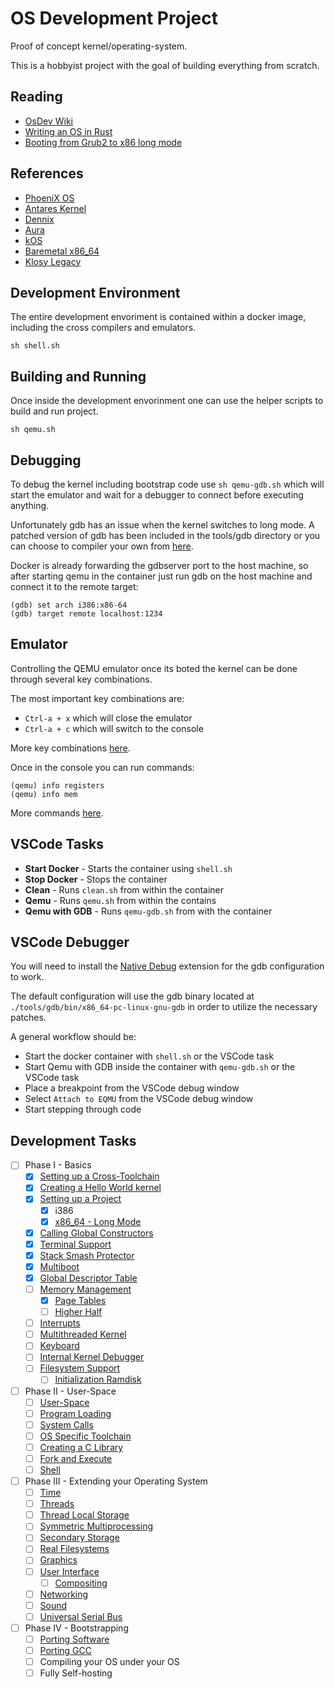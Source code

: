 # OS Development Project

Proof of concept kernel/operating-system.

This is a hobbyist project with the goal of building everything from scratch.

## Reading

- [OsDev Wiki](https://wiki.osdev.org/)
- [Writing an OS in Rust](https://os.phil-opp.com/first-edition/)
- [Booting from Grub2 to x86 long mode ](http://ringzeroandlower.com/2017/08/08/x86-64-kernel-boot.html)

## References

- [PhoeniX OS](https://git.phoenix.dj/phoenix/phoenix-os/tree/master)
- [Antares Kernel](https://github.com/Such13373rHax0r/ANTARES-KERNEL)
- [Dennix](https://github.com/dennis95/dennix)
- [Aura](https://github.com/neonorb/aura)
- [kOS](https://github.com/kissthink/kos)
- [Baremetal x86_64](https://github.com/winksaville/baremetal-x86_64)
- [Klosy Legacy](https://github.com/kodo-pp/klosy-legacy)

## Development Environment

The entire development envoriment is contained within a docker image, including the cross compilers and emulators.

`sh shell.sh`

## Building and Running

Once inside the development envorinment one can use the helper scripts to build and run project.

`sh qemu.sh`

## Debugging

To debug the kernel including bootstrap code use `sh qemu-gdb.sh` which will
start the emulator and wait for a debugger to connect before executing anything.

Unfortunately gdb has an issue when the kernel switches to long mode. A patched
version of gdb has been included in the tools/gdb directory or you can choose to
compiler your own from [here](https://github.com/phil-opp/binutils-gdb#gdb-for-64-bit-rust-operating-systems).

Docker is already forwarding the gdbserver port to the host machine, so after
starting qemu in the container just run gdb on the host machine and connect it
to the remote target:

```shell
(gdb) set arch i386:x86-64
(gdb) target remote localhost:1234
```

## Emulator

Controlling the QEMU emulator once its boted the kernel can be done through
several key combinations.

The most important key combinations are:

- `Ctrl-a + x` which will close the emulator
- `Ctrl-a + c` which will switch to the console

More key combinations [here](https://qemu.weilnetz.de/doc/qemu-doc.html#mux_005fkeys).

Once in the console you can run commands:

```shell
(qemu) info registers
(qemu) info mem
```

More commands [here](https://qemu.weilnetz.de/doc/qemu-doc.html#Commands).

## VSCode Tasks

- **Start Docker** - Starts the container using `shell.sh`
- **Stop Docker** - Stops the container
- **Clean** - Runs `clean.sh` from within the container
- **Qemu** - Runs `qemu.sh` from within the contains
- **Qemu with GDB** - Runs `qemu-gdb.sh` from with the container

## VSCode Debugger

You will need to install the [Native Debug](https://github.com/WebFreak001/code-debug)
extension for the gdb configuration to work.

The default configuration will use the gdb binary located at
`./tools/gdb/bin/x86_64-pc-linux-gnu-gdb` in order to utilize the necessary
patches.

A general workflow should be:

- Start the docker container with `shell.sh` or the VSCode task
- Start Qemu with GDB inside the container with `qemu-gdb.sh` or the VSCode task
- Place a breakpoint from the VSCode debug window
- Select `Attach to EQMU` from the VSCode debug window
- Start stepping through code

## Development Tasks

- [ ] Phase I - Basics
  - [x] [Setting up a Cross-Toolchain](https://wiki.osdev.org/GCC_Cross_Compiler)
  - [x] [Creating a Hello World kernel](https://wiki.osdev.org/Bare_Bones)
  - [x] [Setting up a Project](https://wiki.osdev.org/Meaty_Skeleton)
    - [x] i386
    - [x] [x86_64 - Long Mode](https://wiki.osdev.org/Long_Mode)
  - [x] [Calling Global Constructors](https://wiki.osdev.org/Calling_Global_Constructors)
  - [x] [Terminal Support](https://wiki.osdev.org/index.php?title=Printf&action=edit&redlink=1)
  - [x] [Stack Smash Protector](https://wiki.osdev.org/Stack_Smashing_Protector)
  - [x] [Multiboot](https://wiki.osdev.org/Multiboot)
  - [x] [Global Descriptor Table](https://wiki.osdev.org/Global_Descriptor_Table)
  - [ ] [Memory Management](https://wiki.osdev.org/Memory_Management)
    - [x] [Page Tables](https://wiki.osdev.org/Setting_Up_Paging)
    - [ ] [Higher Half](https://wiki.osdev.org/Higher_Half_x86_Bare_Bones)
  - [ ] [Interrupts](https://wiki.osdev.org/Interrupts)
  - [ ] [Multithreaded Kernel](https://wiki.osdev.org/index.php?title=Multithreaded_Kernel&action=edit&redlink=1)
  - [ ] [Keyboard](https://wiki.osdev.org/Keyboard)
  - [ ] [Internal Kernel Debugger](https://wiki.osdev.org/index.php?title=Internal_Kernel_Debugger&action=edit&redlink=1)
  - [ ] [Filesystem Support](https://wiki.osdev.org/Filesystem)
    - [ ] [Initialization Ramdisk](https://wiki.osdev.org/Initrd)
- [ ] Phase II - User-Space
  - [ ] [User-Space](https://wiki.osdev.org/index.php?title=User-Space&action=edit&redlink=1)
  - [ ] [Program Loading](https://wiki.osdev.org/index.php?title=Program_Loading&action=edit&redlink=1)
  - [ ] [System Calls](https://wiki.osdev.org/System_Calls)
  - [ ] [OS Specific Toolchain](https://wiki.osdev.org/OS_Specific_Toolchain)
  - [ ] [Creating a C Library](https://wiki.osdev.org/Creating_a_C_Library)
  - [ ] [Fork and Execute](https://wiki.osdev.org/index.php?title=Fork&action=edit&redlink=1)
  - [ ] [Shell](https://wiki.osdev.org/Shell)
- [ ] Phase III - Extending your Operating System
  - [ ] [Time](https://wiki.osdev.org/Time)
  - [ ] [Threads](https://wiki.osdev.org/Thread)
  - [ ] [Thread Local Storage](https://wiki.osdev.org/Thread_Local_Storage)
  - [ ] [Symmetric Multiprocessing](https://wiki.osdev.org/SMP)
  - [ ] [Secondary Storage](https://wiki.osdev.org/index.php?title=Secondary&action=edit&redlink=1)
  - [ ] [Real Filesystems](https://wiki.osdev.org/File_Systems)
  - [ ] [Graphics](https://wiki.osdev.org/How_do_I_set_a_graphics_mode)
  - [ ] [User Interface](https://wiki.osdev.org/User_Interface)
    - [ ] [Compositing](https://wiki.osdev.org/Compositing)
  - [ ] [Networking](https://wiki.osdev.org/Networking)
  - [ ] [Sound](https://wiki.osdev.org/Sound)
  - [ ] [Universal Serial Bus](https://wiki.osdev.org/USB)
- [ ] Phase IV - Bootstrapping
  - [ ] [Porting Software](https://wiki.osdev.org/Cross-Porting_Software)
  - [ ] [Porting GCC](https://wiki.osdev.org/Porting_GCC_to_your_OS)
  - [ ] Compiling your OS under your OS
  - [ ] Fully Self-hosting

